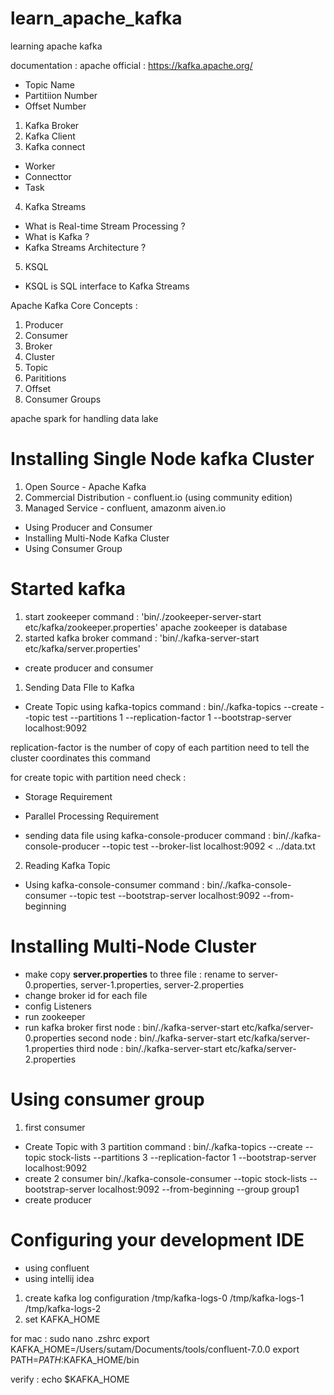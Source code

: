 # learn_apache_kafka
learning apache kafka

documentation : apache official : https://kafka.apache.org/

- Topic Name
- Partitiion Number
- Offset Number

1. Kafka Broker
2. Kafka Client
3. Kafka connect
- Worker
- Connecttor
- Task
4. Kafka Streams
- What is Real-time Stream Processing ?
- What is Kafka ?
- Kafka Streams Architecture ?
5. KSQL
- KSQL is SQL interface to Kafka Streams  


Apache Kafka Core Concepts :
1. Producer
2. Consumer
3. Broker
4. Cluster
5. Topic
6. Parititions
7. Offset
8. Consumer Groups

apache spark for handling data lake

# Installing Single Node kafka Cluster
1. Open Source - Apache Kafka
2. Commercial Distribution - confluent.io (using community edition)
3. Managed Service - confluent, amazonm aiven.io
* Using Producer and Consumer
* Installing Multi-Node Kafka Cluster
* Using Consumer Group


# Started kafka
1. start zookeeper 
command : 'bin/./zookeeper-server-start etc/kafka/zookeeper.properties'
apache zookeeper is database
2. started kafka broker
command : 'bin/./kafka-server-start etc/kafka/server.properties'


* create producer and consumer
1. Sending Data FIle to Kafka
- Create Topic using kafka-topics
command : bin/./kafka-topics --create --topic test --partitions 1 --replication-factor 1 --bootstrap-server localhost:9092


replication-factor is the number of copy of each partition
need to tell the cluster coordinates this command 

for create topic with partition need check :   
- Storage Requirement
- Parallel Processing Requirement

- sending data file using kafka-console-producer
command : bin/./kafka-console-producer --topic test --broker-list localhost:9092 < ../data.txt
2. Reading Kafka Topic
- Using kafka-console-consumer
command : bin/./kafka-console-consumer --topic test --bootstrap-server localhost:9092 --from-beginning


# Installing Multi-Node Cluster
- make copy **server.properties** to three file : rename to server-0.properties, server-1.properties, server-2.properties
- change broker id for each file
- config Listeners
- run zookeeper
- run kafka broker
first node : bin/./kafka-server-start etc/kafka/server-0.properties
second node : bin/./kafka-server-start etc/kafka/server-1.properties
third node : bin/./kafka-server-start etc/kafka/server-2.properties

# Using consumer group
1. first consumer
- Create Topic with 3 partition
command : bin/./kafka-topics --create --topic stock-lists --partitions 3 --replication-factor 1 --bootstrap-server localhost:9092
- create 2 consumer
bin/./kafka-console-consumer --topic stock-lists --bootstrap-server localhost:9092 --from-beginning --group group1
- create producer

# Configuring your development IDE
- using confluent
- using intellij idea

1. create kafka log configuration
/tmp/kafka-logs-0
/tmp/kafka-logs-1
/tmp/kafka-logs-2
2. set KAFKA_HOME

for mac : sudo nano .zshrc
export KAFKA_HOME=/Users/sutam/Documents/tools/confluent-7.0.0
export PATH=$PATH:$KAFKA_HOME/bin

verify : echo $KAFKA_HOME

